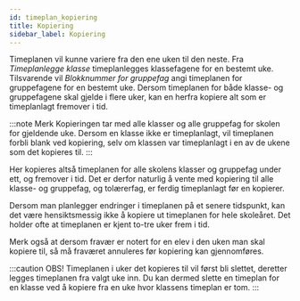 ```yaml
---
id: timeplan_kopiering
title: Kopiering
sidebar_label: Kopiering
---
```

Timeplanen vil kunne variere fra den ene uken til den neste. 
Fra _Timeplanlegge klasse_ timeplanlegges klassefagene for en bestemt uke. Tilsvarende vil _Blokknummer for gruppefag_ angi timeplanen for gruppefagene for en bestemt uke.  Dersom timeplanen for både klasse- og gruppefagene skal gjelde i flere uker, kan en herfra kopiere alt som er timeplanlagt fremover i tid.

:::note Merk
Kopieringen tar med alle klasser og alle gruppefag for skolen for gjeldende uke. Dersom en klasse ikke er timeplanlagt, vil timeplanen forbli blank ved kopiering, selv om klassen var timeplanlagt i en av de ukene som det kopieres til.
:::

Her kopieres altså timeplanen for alle skolens klasser og gruppefag under ett, og fremover i tid. Det er derfor naturlig å vente med kopiering til alle klasse- og gruppefag, og tolærerfag, er ferdig timeplanlagt før en kopierer.

Dersom man planlegger endringer i timeplanen på et senere tidspunkt, kan det være hensiktsmessig ikke å kopiere ut timeplanen for hele skoleåret. Det holder ofte at timeplanen er kjent to-tre uker frem i tid.

Merk også at dersom fravær er notert for en elev i den uken man skal kopiere til, så må fraværet annuleres før kopiering kan gjennomføres. 

:::caution OBS!
Timeplanen i uker det kopieres til vil først bli slettet, deretter legges timeplanen fra valgt uke inn. 
Du kan dermed slette en timeplan for en klasse ved å kopiere fra en uke hvor klassens timeplan er tom.
:::
